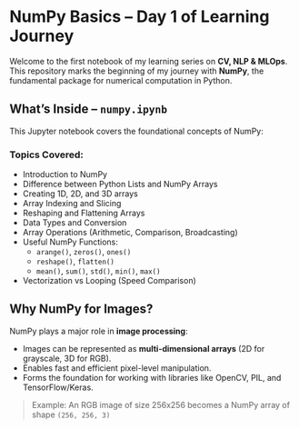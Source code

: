 # NumPy Basics – Day 1 of Learning Journey

Welcome to the first notebook of my learning series on **CV, NLP & MLOps**. This repository marks the beginning of my journey with **NumPy**, the fundamental package for numerical computation in Python.

## What’s Inside – `numpy.ipynb`

This Jupyter notebook covers the foundational concepts of NumPy:

### Topics Covered:
- Introduction to NumPy
- Difference between Python Lists and NumPy Arrays
- Creating 1D, 2D, and 3D arrays
- Array Indexing and Slicing
- Reshaping and Flattening Arrays
- Data Types and Conversion
- Array Operations (Arithmetic, Comparison, Broadcasting)
- Useful NumPy Functions:
  - `arange()`, `zeros()`, `ones()`
  - `reshape()`, `flatten()`
  - `mean()`, `sum()`, `std()`, `min()`, `max()`
- Vectorization vs Looping (Speed Comparison)

## Why NumPy for Images?

NumPy plays a major role in **image processing**:
- Images can be represented as **multi-dimensional arrays** (2D for grayscale, 3D for RGB).
- Enables fast and efficient pixel-level manipulation.
- Forms the foundation for working with libraries like OpenCV, PIL, and TensorFlow/Keras.

> Example: An RGB image of size 256x256 becomes a NumPy array of shape `(256, 256, 3)`



